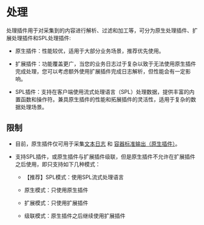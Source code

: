 # 处理

处理插件用于对采集到的内容进行解析、过滤和加工等，可分为原生处理插件、扩展处理插件和SPL处理插件:

* 原生插件：性能较优，适用于大部分业务场景，推荐优先使用。

* 扩展插件：功能覆盖更广，当您的业务日志过于复杂以致于无法使用原生插件完成处理，您可以考虑额外使用扩展插件完成日志解析，但性能会有一定影响。

* SPL插件：支持在客户端使用流式处理语言（SPL）处理数据，提供丰富的内置函数和操作符。兼具原生插件的性能和拓展插件的灵活性，适用于复杂的数据处理场景。

## 限制

* 目前，原生插件仅可用于采集[文本日志](../input/input-file.md) 和 [容器标准输出（原生插件）](../input/input-container-stdlog.md)。

* 支持SPL插件，或原生插件与扩展插件级联，但是原生插件不允许在扩展插件之后使用，即只支持如下几种模式：

  * 【推荐】SPL模式：使用SPL流式处理语言

  * 原生模式：只使用原生插件

  * 扩展模式：只使用扩展插件

  * 级联模式：原生插件之后继续使用扩展插件
